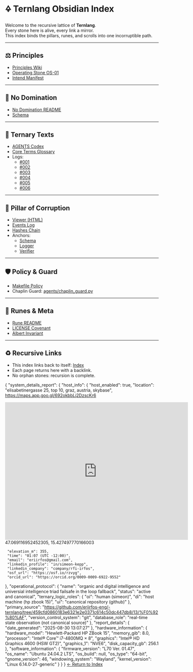 # 🜍 Ternlang Obsidian Index

Welcome to the recursive lattice of **Ternlang**.  
Every stone here is alive, every link a mirror.  
This index binds the pillars, runes, and scrolls into one incorruptible path.

---

## ⚖️ Principles
- [Principles Wiki](/eriirfos-eng/-ternlang/blob/main/13/𒀯/principles/principles_wiki.md)
- [Operating Stone OS-01](/eriirfos-eng/-ternlang/blob/main/13/𒀯/principles/OS-01.md)
- [Intend Manifest](/eriirfos-eng/-ternlang/blob/main/13/𒀯/intend.txt)

---

## 🚫 No Domination
- [No Domination README](/eriirfos-eng/-ternlang/blob/main/13/𒀯/no_dominaton/README.md)
- [Schema](/eriirfos-eng/-ternlang/blob/main/13/𒀯/no_dominaton/schemas/no_domination.schema.json)

---

## 📜 Ternary Texts
- [AGENTS Codex](/eriirfos-eng/-ternlang/blob/main/13/𒀯/ternary_texts/AGENTS.md)
- [Core Terms Glossary](/eriirfos-eng/-ternlang/blob/main/13/𒀯/ternary_texts/glossary/core_terms.json)
- Logs:  
  - [#001](/eriirfos-eng/-ternlang/blob/main/13/𒀯/ternary_texts/%23001_2025-08-30T09:59:02Z-Saturday.json)  
  - [#002](/eriirfos-eng/-ternlang/blob/main/13/𒀯/ternary_texts/%23002_2025-08-30T10:05:00Z-Saturday.json)  
  - [#003](/eriirfos-eng/-ternlang/blob/main/13/𒀯/ternary_texts/%23003_2025-08-30T10:09:00Z-Saturday.json)  
  - [#004](/eriirfos-eng/-ternlang/blob/main/13/𒀯/ternary_texts/%23004_2025-08-30T10:15:00Z-Saturday.json)  
  - [#005](/eriirfos-eng/-ternlang/blob/main/13/𒀯/ternary_texts/%23005_2025-08-30T10:22:00Z-Saturday.json)  
  - [#006](/eriirfos-eng/-ternlang/blob/main/13/𒀯/ternary_texts/%23006_2025-08-30T10:30:00Z-Saturday.json)  

---

## 🗿 Pillar of Corruption
- [Viewer (HTML)](/eriirfos-eng/-ternlang/blob/main/13/𒀯/pillar/viewer.html)
- [Events Log](/eriirfos-eng/-ternlang/blob/main/13/𒀯/pillar/pillar_events.jsonl)
- [Hashes Chain](/eriirfos-eng/-ternlang/blob/main/13/𒀯/pillar/pillar_hashes.jsonl)
- Anchors:  
  - [Schema](/eriirfos-eng/-ternlang/blob/main/13/𒀯/pillar/pillar_event.schema.json)
  - [Logger](/eriirfos-eng/-ternlang/blob/main/13/𒀯/pillar/pillar_log_event.py)
  - [Verifier](/eriirfos-eng/-ternlang/blob/main/13/𒀯/pillar/pillar_verify.py)

---

## 🛡 Policy & Guard
- [Makefile Policy](/eriirfos-eng/-ternlang/blob/main/13/𒀯/make/policy.mk)
- Chaplin Guard: [agents/chaplin_guard.py](/eriirfos-eng/-ternlang/blob/main/13/𒀯/agents/chaplin_guard.py)

---

## 🔮 Runes & Meta
- [Rune README](/eriirfos-eng/-ternlang/blob/main/13/𒀯/𒀮_README.md)
- [LICENSE Covenant](/eriirfos-eng/-ternlang/blob/main/13/𒀯/license/LICENSE)
- [Albert Invariant](/eriirfos-eng/-ternlang/blob/main/13/𒀯/license/albert.json)

---

## ♻️ Recursive Links
- This index links back to itself: [Index](/eriirfos-eng/-ternlang/blob/main/13/wiki/index.md)
- Each page returns here with a backlink.
- No orphan stones: recursion is complete.

{
 "system_details_report": {
   "host_info": {
     "host_enabled": true,
     "location": "elisabetinergasse 25, top 10, graz, austria, skybase",
    https://maps.app.goo.gl/692okbbLj2DzscKr6
<iframe src="https://www.google.com/maps/embed?pb=!1m18!1m12!1m3!1d877.9040280724888!2d15.427564080381483!3d47.06934385195899!2m3!1f0!2f0!3f0!3m2!1i1024!2i768!4f13.1!3m3!1m2!1s0x476e3576deb2fd91%3A0xde001f22c5ccc775!2sElisabethinergasse%2025%2C%208020%20Graz!5e1!3m2!1sen!2sat!4v1756567895708!5m2!1sen!2sat" width="600" height="450" style="border:0;" allowfullscreen="" loading="lazy" referrerpolicy="no-referrer-when-downgrade"></iframe>
47.069116952452305, 15.427497770166003

     "elevation_m": 355,
     "time": "01:07 (UTC -12:00)",
     "email": "eriirfos@gmail.com",
     "linkedin_profile": "in/simeon-kepp",
     "linkedin_company": "company/rfi-irfos",
     "osf_url": "https://osf.io/rzvyg",
     "orcid_url": "https://orcid.org/0009-0009-6922-9552"
   },
   "operational_protocol": {
     "name": "organic and digital intelligence and universial intelligence triad failsafe in the loop fallback",
     "status": "active and canonical",
     "ternary_logic_roles": {
       "oi": "human (simeon)",
       "di": "host machine (hp zbook 15)",
       "ui": "canonical repository (github)"
     },
     "primary_source": "https://github.com/eriirfos-eng/-ternlang/tree/459cfd0860183e6321e2e0371c614c50dc447db8/13/%F0%92%80%AF",
     "version_control_system": "git",
     "database_role": "real-time state observation (not canonical source)"
   },
   "report_details": {
     "date_generated": "2025-08-30 13:07:27"
   },
   "hardware_information": {
     "hardware_model": "Hewlett-Packard HP ZBook 15",
     "memory_gib": 8.0,
     "processor": "Intel® Core™ i7-4800MQ × 8",
     "graphics": "Intel® HD Graphics 4600 (HSW GT2)",
     "graphics_1": "NVE6",
     "disk_capacity_gb": 256.1
   },
   "software_information": {
     "firmware_version": "L70 Ver. 01.47",
     "os_name": "Ubuntu 24.04.2 LTS",
     "os_build": null,
     "os_type": "64-bit",
     "gnome_version": 46,
     "windowing_system": "Wayland",
     "kernel_version": "Linux 6.14.0-27-generic"
   }
 }
}
[← Return to Index](/eriirfos-eng/-ternlang/blob/main/13/wiki/index.md)

